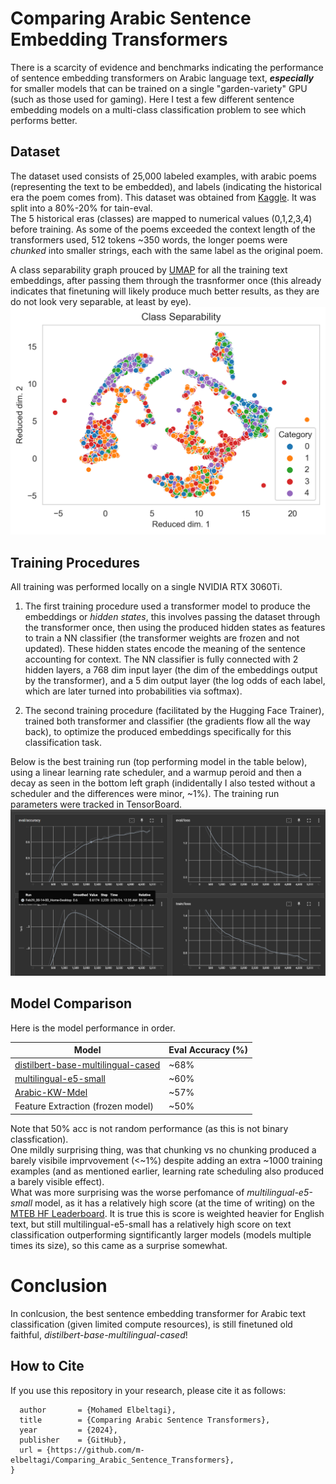 # Comparing Arabic Sentence Embedding Transformers
There is a scarcity of evidence and benchmarks indicating the performance of sentence embedding transformers on Arabic language text, **_especially_** for smaller models that can be trained on a single "garden-variety" GPU (such as those used for gaming). Here I test a few different sentence embedding models on a multi-class classification problem to see which performs better. 

##  Dataset
The dataset used consists of 25,000 labeled examples, with arabic poems (representing the text to be embedded), and labels (indicating the historical era the poem comes from). This dataset was obtained from [Kaggle](https://www.kaggle.com/competitions/arabic-poem-classification/overview). It was split into a 80%-20% for tain-eval.  
The 5 historical eras (classes) are mapped to numerical values (0,1,2,3,4) before training. 
As some of the poems exceeded the context length of the transformers used, 512 tokens ~350 words, the longer poems were _chunked_ into smaller strings, each with the same label as the original poem.  


A class separability graph prouced by [UMAP](https://umap-learn.readthedocs.io/en/latest/) for all the training text embeddings, after passing them through the trasnformer once (this already indicates that finetuning will likely produce much better results, as they are do not look very separable, at least by eye).
![UMAP](umap_high_res.png)  


## Training Procedures
All training was performed locally on a single NVIDIA RTX 3060Ti.  

1) The first training procedure used a transformer model to produce the embeddings or _hidden states_, this involves passing the dataset through the transformer once, then using the produced hidden states as features to train a NN classifier (the transformer weights are frozen and not updated). These hidden states encode the meaning of the sentence accounting for context. The NN classifier is fully connected with 2 hidden layers, a 768 dim input layer (the dim of the embeddings output by the transformer), and a 5 dim output layer (the log odds of each label, which are later turned into probabilities via softmax).

2) The second training procedure (facilitated by the Hugging Face Trainer), trained both transformer and classifier (the gradients flow all the way back), to optimize the produced embeddings specifically for this classification task.

Below is the best training run (top performing model in the table below), using a linear learning rate scheduler, and a warmup peroid and then a decay as seen in the bottom left graph (indidentally I also tested without a scheduler and the differences were minor, ~1%). The training run parameters were tracked in TensorBoard.
![best training run](chunking_5_epochs.png)


## Model Comparison
Here is the model performance in order.

| Model | Eval Accuracy (%) |
|----------|----------|
| [distilbert-base-multilingual-cased](https://huggingface.co/distilbert/distilbert-base-multilingual-cased) | ~68% |
| [multilingual-e5-small](https://huggingface.co/intfloat/multilingual-e5-small) | ~60% |
| [Arabic-KW-Mdel](https://huggingface.co/medmediani/Arabic-KW-Mdel) | ~57% |
| Feature Extraction (frozen model) | ~50% |


Note that 50% acc is not random performance (as this is not binary classfication).  
One mildly surprising thing, was that chunking vs no chunking produced a barely visibile imprvovement (<~1%) despite adding an extra ~1000 training examples (and as mentioned earlier, learning rate scheduling also produced a barely visible effect).  
What was more surprising was the worse perfomance of _multilingual-e5-small_ model, as it has a relatively high score (at the time of writing) on the [MTEB HF Leaderboard](https://huggingface.co/spaces/mteb/leaderboard). It is true this is score is weighted heavier for English text, but still multilingual-e5-small has a relatively high score on text classification outperforming signtificantly larger models (models multiple times its size), so this came as a surprise somewhat. 

# Conclusion
In conlcusion, the best sentence embedding transformer for Arabic text classification (given limited compute resources), is still finetuned old faithful, _distilbert-base-multilingual-cased_!

## How to Cite
If you use this repository in your research, please cite it as follows:
```@misc{Comparing_Arabic_Sentence_Transformers,
  author       = {Mohamed Elbeltagi},
  title        = {Comparing Arabic Sentence Transformers},
  year         = {2024},
  publisher    = {GitHub},
  url = {https://github.com/m-elbeltagi/Comparing_Arabic_Sentence_Transformers},
}
